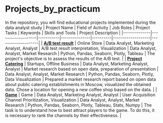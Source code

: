 # Projects_by_practicum
In the repository, you will find educational projects implemented during the data analyst study
| Project Name | Field of Activity | Job Roles | Project Tasks | Keywords | Skills and Tools | Project Description |
|--------------|-------------------|-----------|---------------|----------|-------------------|--------------------|
| **[A/B test result](https://github.com/TanjaMajer/Projects_by_practicum/tree/main/ABtest_results)** | Online Store | Data Analyst, Marketing Analyst, Analyst | A/B test result interpretation, Visualization | Data Analyst, Analyst, Market Research | Python, Pandas, Seaborn, Plotly, Tableau | The project's objective is to assess the results of the A/B test. |
| **[Project Catering](https://github.com/TanjaMajer/Projects_by_practicum/tree/main/Catering)** | Startups, Offline Business | Data Analyst, Marketing Analyst, Analyst | Market research based on open data, preparation of presentation | Data Analyst, Analyst, Market Research | Python, Pandas, Seaborn, Plotly, Data Visualization | Prepared a market research report based on open data about public catering establishments in Moscow, visualized the obtained data. Chose a location for opening a new coffee shop based on the data. |
| **[Game](https://github.com/TanjaMajer/Projects_by_practicum/tree/main/Game)** | Game | Data Analyst, Marketing Analyst, Analyst | User Acquisition Channel Prioritization, Visualization | Data Analyst, Analyst, Market Research | Python, Pandas, Seaborn, Plotly, Tableau, Stats, Numpy | The task is to understand how to best attract players to the game. To do this, it is necessary to rank the channels by their effectiveness. |
